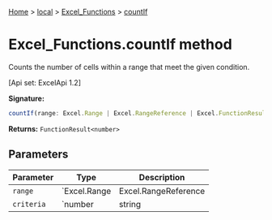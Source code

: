 [Home](./index) &gt; [local](local.md) &gt; [Excel\_Functions](local.excel_functions.md) &gt; [countIf](local.excel_functions.countif.md)

# Excel\_Functions.countIf method

Counts the number of cells within a range that meet the given condition. 

 \[Api set: ExcelApi 1.2\]

**Signature:**
```javascript
countIf(range: Excel.Range | Excel.RangeReference | Excel.FunctionResult<any>, criteria: number | string | boolean | Excel.Range | Excel.RangeReference | Excel.FunctionResult<any>): FunctionResult<number>;
```
**Returns:** `FunctionResult<number>`

## Parameters

|  Parameter | Type | Description |
|  --- | --- | --- |
|  `range` | `Excel.Range | Excel.RangeReference | Excel.FunctionResult<any>` |  |
|  `criteria` | `number | string | boolean | Excel.Range | Excel.RangeReference | Excel.FunctionResult<any>` |  |

